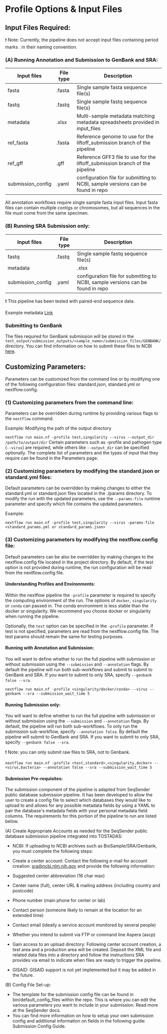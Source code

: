 # Profile Options & Input Files

## Input Files Required:
❗ Note: Currently, the pipeline does not accept input files containing period marks . in their naming convention.

### (A) Running Annotation and Submission to GenBank and SRA:
|Input files	|File type	|Description|
|---------------|-----------|-----------|
|fasta	|.fasta	|Single sample fasta sequence file(s)|
|fastq	|.fastq	|Single sample fastq sequence file(s)|
|metadata	|.xlsx	|Multi-sample metadata matching metadata spreadsheets provided in input_files|
|ref_fasta	|.fasta	|Reference genome to use for the liftoff_submission branch of the pipeline|
|ref_gff	|.gff	|Reference GFF3 file to use for the liftoff_submission branch of the pipeline|
|submission_config	|.yaml	|configuration file for submitting to NCBI, sample versions can be found in repo|

All annotation workflows require single sample fasta input files. Input fasta files can contain multiple contigs or chromosomes, but all sequences in the file must come from the same specimen.

### (B) Running SRA Submission only:
|Input files	|File type	|Description|
|---|---|---|
|fastq	|.fastq	|Single sample fastq sequence file(s)|
|metadata|	|.xlsx	|Multi-sample metadata matching metadata spreadsheets provided in input_files|
|submission_config	|.yaml	|configuration file for submitting to NCBI, sample versions can be found in repo|

❗ This pipeline has been tested with paired-end sequence data.

Example metadata [Link](https://github.com/CDCgov/tostadas/blob/bb47dce749eada90f3c879a3e373a2e27c36eca4/assets/sample_metadata/MPXV_metadata_Sample_Run_1.xlsx)

### Submitting to GenBank
The files required for GenBank submission will be stored in the `test_output/submission_outputs/<sample_name>/submission_files/GENBANK/` directory. You can find information on how to submit these files to NCBI [here](https://submit.ncbi.nlm.nih.gov/).

## Customizing Parameters:
Parameters can be customized from the command line or by modifying one of the following configuration files: standard.json, standard.yml or nextflow.config.

### (1) Customizing parameters from the command line:
Parameters can be overridden during runtime by providing various flags to the `nextflow` command.

Example: Modifying the path of the output directory

`nextflow run main.nf -profile test,singularity --virus --output_dir /path/to/output/dir`
Certain parameters such as -profile and pathogen type (`--virus`) are required, while others like `--output_dir` can be specified optionally. The complete list of parameters and the types of input that they require can be found in the Parameters page.

### (2) Customizing parameters by modifying the standard.json or standard.yml files:
Default parameters can be overridden by making changes to either the standard.yml or standard.json files located in the ./params directory. To modify the run with the updated parameters, use the `--params-file` runtime parameter and specify which file contains the updated parameters.

Example:

`nextflow run main.nf -profile test,singularity --virus -params-file <standard_params.yml or standard_params.json>`
### (3) Customizing parameters by modifying the nextflow.config file:
Default parameters can be also be overridden by making changes to the nextflow.config file located in the project directory. By default, if the test option is not provided during runtime, the run configuration will be read from the nextflow.config file.

#### Understanding Profiles and Environments:
Within the nextflow pipeline the `-profile` parameter is required to specify the computing environment of the run. The options of `docker`, `singularity` or `conda` can passed in. The conda environment is less stable than the docker or singularity. We recommend you choose docker or singularity when running the pipeline.

Optionally, the `test` option can be specified in the `-profile` parameter. If test is not specified, parameters are read from the nextflow.config file. The test params should remain the same for testing purposes.

#### Running with Annotation and Submission:
You will want to define whether to run the full pipeline with submission or without submission using the `--submission` and `--annotation` flags. By default the pipeline will run both sub-workflows and submit to submit to GenBank and SRA. If you want to submit to only SRA, specify `--genbank false --sra`.

`nextflow run main.nf -profile <singularity/docker/conda> --virus --genbank --sra --submission_wait_time 5`
#### Running Submission only:
You will want to define whether to run the full pipeline with submission or without submission using the `--submission` and `--annotation` flags. By default, the pipeline will run both sub-workflows. To only run the submission sub-workflow, specify `--annotation false`.  By default the pipeline will submit to GenBank and SRA. If you want to submit to only SRA, specify `--genbank false --sra`.

❗ Note: you can only submit raw files to SRA, not to Genbank.

`nextflow run main.nf -profile <test,standard>,<singularity,docker> --<virus,bacteria> --annotation false --sra --submission_wait_time 5`
#### Submission Pre-requisites:
The submission component of the pipeline is adapted from SeqSender public database submission pipeline. It has been developed to allow the user to create a config file to select which databases they would like to upload to and allows for any possible metadata fields by using a YAML to pair the database's metadata fields with your personal metadata field columns. The requirements for this portion of the pipeline to run are listed below.

(A) Create Appropriate Accounts as needed for the SeqSender public database submission pipeline integrated into TOSTADAS:

* NCBI: If uploading to NCBI archives such as BioSample/SRA/Genbank, you must complete the following steps:

 * Create a center account: Contact the following e-mail for account creation: sra@ncbi.nlm.nih.gov  and provide the following information:
  * Suggested center abbreviation (16 char max)
  * Center name (full), center URL & mailing address (including country and postcode)
  * Phone number (main phone for center or lab)
  * Contact person (someone likely to remain at the location for an extended time)
  * Contact email (ideally a service account monitored by several people)
  * Whether you intend to submit via FTP or command line Aspera (ascp)
 * Gain access to an upload directory: Following center account creation, a test area and a production area will be created. Deposit the XML file and related data files into a directory and follow the instructions SRA provides via email to indicate when files are ready to trigger the pipeline.
* GISAID: GISAID support is not yet implemented but it may be added in the future.

(B) Config File Set-up:

* The template for the submission config file can be found in bin/default_config_files within the repo. This is where you can edit the various parameters you want to include in your submission. Read more at the SeqSender docs.
* You can find more information on how to setup your own submission config and additional information on fields in the following guide: Submission Config Guide.